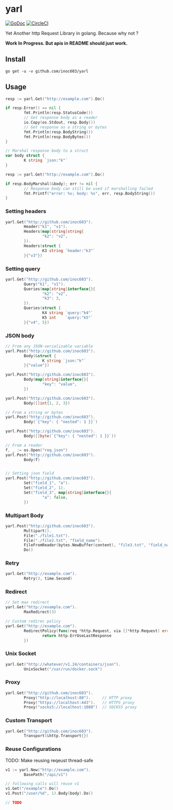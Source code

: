 # yarl

[![GoDoc](https://godoc.org/github.com/inoc603/yarl?status.svg)](http://godoc.org/github.com/inoc603/yarl)
[![CircleCI](https://circleci.com/gh/inoc603/yarl.svg?style=svg)](https://circleci.com/gh/inoc603/yarl)

Yet Another http Request Library in golang. Because why not ?

**Work In Progress. But apis in README should just work.**

## Install

```
go get -u -v github.com/inoc603/yarl
```

## Usage

```go
resp := yarl.Get("http://example.com").Do()

if resp.Error() == nil {
        fmt.Println(resp.StatusCode())
        // Get response body as a reader
        io.Copy(os.Stdout, resp.Body())
        // Get response as a string or bytes
        fmt.Println(resp.BodyString())
        fmt.Println(resp.BodyBytes())
}

// Marshal response body to a struct
var body struct {
        K string `json:"k"`
}

resp := yarl.Get("http://example.com").Do()

if resp.BodyMarshal(&body); err != nil {
        // Response body can still be used if marshalling failed
        fmt.Printf("error: %v; body: %s", err, resp.BodyString())
}
```

### Setting headers

```go
yarl.Get("http://github.com/inoc603").
        Header("k1", "v1").
        Headers(map[string]string{
                "k2": "v2",
        }).
        Headers(struct {
                K3 string `header:"k3"`
        }{"v3"})
```

### Setting query

```go
yarl.Get("http://github.com/inoc603").
        Query("k1", "v1").
        Queries(map[string]interface{}{
                "k2": "v2",
                "k3": 3,
        }).
        Queries(struct {
                K4 string `query:"k4"`
                K5 int    `query:"k5"`
        }{"v4", 5})
```

### JSON body

```go
// From any JSON-serializable variable
yarl.Post("http://github.com/inoc603").
        Body(&struct {
                K string `json:"k"`
        }{"value"})

yarl.Post("http://github.com/inoc603").
        Body(map[string]interface{}{
                "key": "value",
        })

yarl.Post("http://github.com/inoc603").
        Body([]int{1, 2, 3})

// From a string or bytes
yarl.Post("http://github.com/inoc603").
        Body(`{"key": { "nested": 1 }}`)

yarl.Post("http://github.com/inoc603").
        Body([]byte(`{"key": { "nested": 1 }}`))

// From a reader
f, _ := os.Open("req.json")
yarl.Post("http://github.com/inoc603").
        Body(f)


// Setting json field
yarl.Post("http://github.com/inoc603").
        Set("field_1", "a").
        Set("field_2", 1).
        Set("field_3", map[string]interface{}{
                "a": false,
        })
```

### Multipart Body

```go
yarl.Post("http://github.com/inoc603").
        Multipart().
        File("./file1.txt").
        File("./file2.txt", "field_name").
        FileFromReader(bytes.NewBuffer(content), "file3.txt", "field_name_2").
        Do()
```

### Retry

```go
yarl.Get("http://example.com").
        Retry(3, time.Second)
```

### Redirect

```go
// Set max redirect
yarl.Get("http://example.com").
        MaxRedirect(3)

// Custom redirec policy
yarl.Get("http://example.com").
        RedirectPolicy(func(req *http.Request, via []*http.Request) error {
                return http.ErrUseLastResponse
        })
```

### Unix Socket

```go
yarl.Get("http://whatever/v1.24/containers/json").
        UnixSocket("/var/run/docker.sock")
```

### Proxy

```go
yarl.Get("http://github.com/inoc603").
        Proxy("http://localhost:80").     // HTTP proxy
        Proxy("https://localhost:443").   // HTTPS proxy
        Proxy("socks5://localhost:1080")  // SOCKS5 proxy
```

### Custom Transport

```go
yarl.Get("http://github.com/inoc603").
        Transport(&http.Transport{})
```

### Reuse Configurations

TODO: Make reusing reqeust thread-safe

```go
v1 := yarl.New("http://example.com").
        BasePath("/api/v1")

// following calls will reuse v1
v1.Get("/example").Do()
v1.Post("/user/%d", 1).Body(body).Do()

// TODO
```
